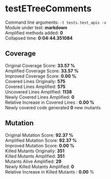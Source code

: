 



# testETreeComments
  
Command line arguments: `-t tests.test_apis -v`  
Module under test: **markdown**  
Amplified methods added: **0**  
Collapsed time: **0:04:44.351084**
## Coverage
  
Original Coverage Score: **33.57 %**  
Amplified Coverage Score: **33.57 %**  
Improved Coverage Score: **0.00 %**  
Covered Lines Originally: **575**  
Covered Lines Amplified: **575**  
Uncovered Lines Amplified: **1138**  
Newly Covered Lines Amplified: **0**  
Relative Increase in Covered Lines : **0.00 %**  
Newly covered code generated **0** new mutants
## Mutation
  
Original Mutation Score: **92.37 %**  
Amplified Mutation Score: **92.37 %**  
Improved Mutation Score: **0.00 %**  
Killed Mutants Originally: **351**  
Killed Mutants Amplified: **351**  
Mutants Alive Amplified: **29**  
Newly Killed Mutants Amplified: **0**  
Relative Increase in Killed Mutants : **0.00** %
